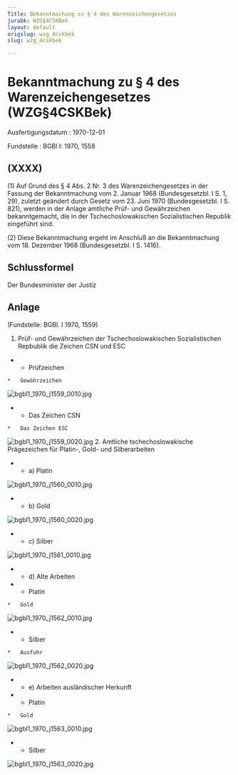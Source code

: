 ```yaml
---
Title: Bekanntmachung zu § 4 des Warenzeichengesetzes
jurabk: WZG§4CSKBek
layout: default
origslug: wzg_4cskbek
slug: wzg_4cskbek

---
```


# Bekanntmachung zu § 4 des Warenzeichengesetzes (WZG§4CSKBek)

Ausfertigungsdatum
:   1970-12-01

Fundstelle
:   BGBl I: 1970, 1558



## (XXXX)

(1) Auf Grund des § 4 Abs. 2 Nr. 3 des Warenzeichengesetzes in der Fassung der Bekanntmachung vom 2. Januar 1968 (Bundesgesetzbl. I S. 1, 29), zuletzt geändert durch Gesetz vom 23. Juni 1970 (Bundesgesetzbl. I S. 821), werden in der Anlage amtliche Prüf- und Gewährzeichen bekanntgemacht, die in der Tschechoslowakischen Sozialistischen Republik eingeführt sind.

(2) Diese Bekanntmachung ergeht im Anschluß an die Bekanntmachung vom 18. Dezember 1968 (Bundesgesetzbl. I S. 1416).


## Schlussformel

Der Bundesminister der Justiz


## Anlage

(Fundstelle: BGBl. I 1970, 1559)

1.  Prüf- und Gewährzeichen der Tschechoslowakischen Sozialistischen Repbublik die Zeichen CSN und ESC




*    *   Prüfzeichen

    *   Gewährzeichen



![bgbl1_1970_j1559_0010.jpg](bgbl1_1970_j1559_0010.jpg)
*    *   Das Zeichen CSN

    *   Das Zeichen ESC



![bgbl1_1970_j1559_0020.jpg](bgbl1_1970_j1559_0020.jpg)
2.  Amtliche tschechoslowakische Prägezeichen für Platin-, Gold- und Silberarbeiten




*    *   a) Platin



![bgbl1_1970_j1560_0010.jpg](bgbl1_1970_j1560_0010.jpg)
*    *   b) Gold



![bgbl1_1970_j1560_0020.jpg](bgbl1_1970_j1560_0020.jpg)
*    *   c) Silber



![bgbl1_1970_j1561_0010.jpg](bgbl1_1970_j1561_0010.jpg)
*    *   d) Alte Arbeiten




*    *   Platin

    *   Gold



![bgbl1_1970_j1562_0010.jpg](bgbl1_1970_j1562_0010.jpg)
*    *   Silber

    *   Ausfuhr



![bgbl1_1970_j1562_0020.jpg](bgbl1_1970_j1562_0020.jpg)
*    *   e) Arbeiten ausländischer Herkunft




*    *   Platin

    *   Gold



![bgbl1_1970_j1563_0010.jpg](bgbl1_1970_j1563_0010.jpg)
*    *   Silber



![bgbl1_1970_j1563_0020.jpg](bgbl1_1970_j1563_0020.jpg)
